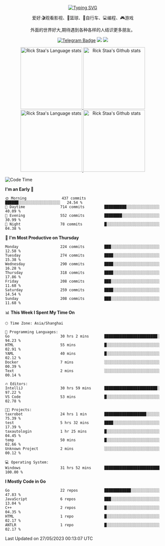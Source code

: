<div align="center"> 

[![Typing SVG](https://readme-typing-svg.herokuapp.com?size=25&duration=2500&color=eeeeee&vCenter=true&width=200&height=40&lines=Hi+there+%F0%9F%91%8B%F0%9F%8F%BB;I'm+DanBai)](https://git.io/typing-svg)

爱好:🎬观看影视、🏀篮球、🚴自行车、💻编程、🎮游戏

外面的世界好大,期待遇到各种各样的人结识更多朋友。

[![Telegram Badge](https://img.shields.io/badge/-Telegram-blue?style=flat&logo=Telegram&logoColor=white)](https://t.me/danbai9420) 
[![](https://img.shields.io/badge/-Blog-brightgreen?style=flat&logo=Blogger&logoColor=white)](https://p00q.cn)
[![](https://img.shields.io/badge/-Email-red?style=flat&logo=Mail.Ru&logoColor=white)](mailto:danbai@88.com)
</div>

<!-- Light Mode -->
<div align="center"> 
<a href="https://github.com/anuraghazra/github-readme-stats#gh-light-mode-only">
<img height=200 src="https://github-readme-stats-git-master-rstaa-rickstaa.vercel.app/api/top-langs/?username=danbai225&layout=compact&langs_count=10&hide_border=1&role=OWNER,COLLABORATOR#gh-light-mode-only" alt="Rick Staa's Language stats" />
</a>
<a href="https://github.com/anuraghazra/github-readme-stats#gh-light-mode-only">
<img height=200 src="https://github-readme-stats-git-master-rstaa-rickstaa.vercel.app/api?username=danbai225&show_icons=true&count_private=true&line_height=28&hide_border=1&include_all_commits=true&card_width=450&role=OWNER,COLLABORATOR&exclude_repo=github-readme-stats#gh-light-mode-only" alt="Rick Staa's Github stats" />
</a>
</div>

<!-- Dark Mode -->
<div align="center"> 
<a href="https://github.com/anuraghazra/github-readme-stats#gh-dark-mode-only">
<img height=200 src="https://github-readme-stats-git-master-rstaa-rickstaa.vercel.app/api/top-langs/?username=danbai225&layout=compact&langs_count=10&hide_border=1&role=OWNER,COLLABORATOR&theme=github_dark#gh-dark-mode-only" alt="Rick Staa's Language stats" />
</a>
<a href="https://github.com/anuraghazra/github-readme-stats#gh-dark-mode-only">
<img height=200 src="https://github-readme-stats-git-master-rstaa-rickstaa.vercel.app/api?username=danbai225&show_icons=true&count_private=true&line_height=28&hide_border=1&include_all_commits=true&card_width=450&role=OWNER,COLLABORATOR&exclude_repo=github-readme-stats&theme=github_dark#gh-dark-mode-only" alt="Rick Staa's Github stats" />
</a>
</div>

<!--START_SECTION:waka-->
![Code Time](http://img.shields.io/badge/Code%20Time-340%20hrs%2058%20mins-blue)

**I'm an Early 🐤** 

```text
🌞 Morning                437 commits         ██████░░░░░░░░░░░░░░░░░░░   24.54 % 
🌆 Daytime                714 commits         ██████████░░░░░░░░░░░░░░░   40.09 % 
🌃 Evening                552 commits         ████████░░░░░░░░░░░░░░░░░   30.99 % 
🌙 Night                  78 commits          █░░░░░░░░░░░░░░░░░░░░░░░░   04.38 % 
```
📅 **I'm Most Productive on Thursday** 

```text
Monday                   224 commits         ███░░░░░░░░░░░░░░░░░░░░░░   12.58 % 
Tuesday                  274 commits         ████░░░░░░░░░░░░░░░░░░░░░   15.38 % 
Wednesday                290 commits         ████░░░░░░░░░░░░░░░░░░░░░   16.28 % 
Thursday                 318 commits         ████░░░░░░░░░░░░░░░░░░░░░   17.86 % 
Friday                   208 commits         ███░░░░░░░░░░░░░░░░░░░░░░   11.68 % 
Saturday                 259 commits         ████░░░░░░░░░░░░░░░░░░░░░   14.54 % 
Sunday                   208 commits         ███░░░░░░░░░░░░░░░░░░░░░░   11.68 % 
```


📊 **This Week I Spent My Time On** 

```text
🕑︎ Time Zone: Asia/Shanghai

💬 Programming Languages: 
Go                       30 hrs 2 mins       ████████████████████████░   94.23 % 
HTML                     55 mins             █░░░░░░░░░░░░░░░░░░░░░░░░   02.91 % 
YAML                     40 mins             █░░░░░░░░░░░░░░░░░░░░░░░░   02.12 % 
Docker                   7 mins              ░░░░░░░░░░░░░░░░░░░░░░░░░   00.39 % 
Text                     2 mins              ░░░░░░░░░░░░░░░░░░░░░░░░░   00.14 % 

🔥 Editors: 
IntelliJ                 30 hrs 59 mins      ████████████████████████░   97.22 % 
VS Code                  53 mins             █░░░░░░░░░░░░░░░░░░░░░░░░   02.78 % 

🐱‍💻 Projects: 
taxrobot                 24 hrs 1 min        ███████████████████░░░░░░   75.39 % 
test                     5 hrs 32 mins       ████░░░░░░░░░░░░░░░░░░░░░   17.39 % 
taxautologin             1 hr 25 mins        █░░░░░░░░░░░░░░░░░░░░░░░░   04.45 % 
temp                     50 mins             █░░░░░░░░░░░░░░░░░░░░░░░░   02.66 % 
Unknown Project          2 mins              ░░░░░░░░░░░░░░░░░░░░░░░░░   00.12 % 

💻 Operating System: 
Windows                  31 hrs 52 mins      █████████████████████████   100.00 % 
```

**I Mostly Code in Go** 

```text
Go                       22 repos            ████████████░░░░░░░░░░░░░   47.83 % 
JavaScript               6 repos             ███░░░░░░░░░░░░░░░░░░░░░░   13.04 % 
C++                      2 repos             █░░░░░░░░░░░░░░░░░░░░░░░░   04.35 % 
HTML                     1 repo              █░░░░░░░░░░░░░░░░░░░░░░░░   02.17 % 
ANTLR                    1 repo              █░░░░░░░░░░░░░░░░░░░░░░░░   02.17 % 
```




 Last Updated on 27/05/2023 00:13:07 UTC
<!--END_SECTION:waka-->
